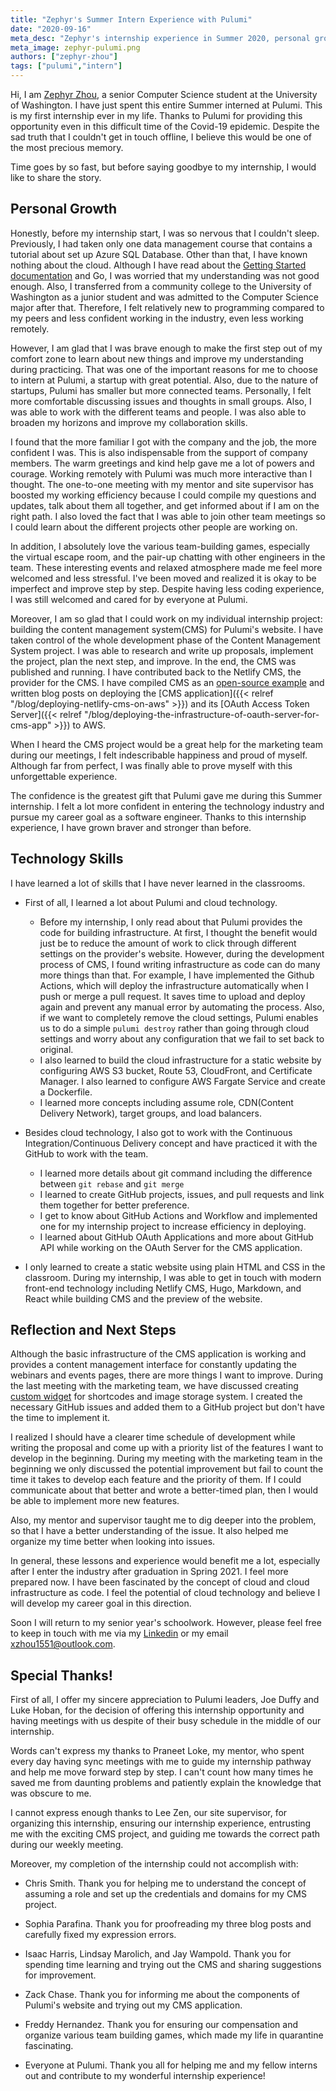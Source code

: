 ```yaml
---
title: "Zephyr's Summer Intern Experience with Pulumi"
date: "2020-09-16"
meta_desc: "Zephyr's internship experience in Summer 2020, personal growth, skills learned and reflection"
meta_image: zephyr-pulumi.png
authors: ["zephyr-zhou"]
tags: ["pulumi","intern"]
---
```


Hi, I am [Zephyr Zhou](https://www.linkedin.com/in/zephyr-zhou-a17741196/), a senior Computer Science student at the University of Washington. I have just spent this entire Summer interned at Pulumi. This is my first internship ever in my life. Thanks to Pulumi for providing this opportunity even in this difficult time of the Covid-19 epidemic. Despite the sad truth that I couldn't get in touch offline, I believe this would be one of the most precious memory.

Time goes by so fast, but before saying goodbye to my internship, I would like to share the story.

<!--more-->

## Personal Growth

Honestly, before my internship start, I was so nervous that I couldn't sleep. Previously, I had taken only one data management course that contains a tutorial about set up Azure SQL Database. Other than that, I have known nothing about the cloud. Although I have read about the [Getting Started documentation](https://www.pulumi.com/docs/get-started/aws/) and Go, I was worried that my understanding was not good enough. Also, I transferred from a community college to the University of Washington as a junior student and was admitted to the Computer Science major after that. Therefore, I felt relatively new to programming compared to my peers and less confident working in the industry, even less working remotely.

However, I am glad that I was brave enough to make the first step out of my comfort zone to learn about new things and improve my understanding during practicing. That was one of the important reasons for me to choose to intern at Pulumi, a startup with great potential. Also, due to the nature of startups, Pulumi has smaller but more connected teams. Personally, I felt more comfortable discussing issues and thoughts in small groups. Also, I was able to work with the different teams and people. I was also able to broaden my horizons and improve my collaboration skills.

I found that the more familiar I got with the company and the job, the more confident I was. This is also indispensable from the support of company members. The warm greetings and kind help gave me a lot of powers and courage. Working remotely with Pulumi was much more interactive than I thought. The one-to-one meeting with my mentor and site supervisor has boosted my working efficiency because I could compile my questions and updates, talk about them all together, and get informed about if I am on the right path. I also loved the fact that I was able to join other team meetings so I could learn about the different projects other people are working on.

In addition, I absolutely love the various team-building games, especially the virtual escape room, and the pair-up chatting with other engineers in the team. These interesting events and relaxed atmosphere made me feel more welcomed and less stressful. I've been moved and realized it is okay to be imperfect and improve step by step. Despite having less coding experience, I was still welcomed and cared for by everyone at Pulumi.

Moreover, I am so glad that I could work on my individual internship project: building the content management system(CMS) for Pulumi's website. I have taken control of the whole development phase of the Content Management System project. I was able to research and write up proposals, implement the project, plan the next step, and improve. In the end, the CMS was published and running. I have contributed back to the Netlify CMS, the provider for the CMS. I have compiled CMS as an [open-source example](https://github.com/pulumi/examples/tree/master/aws-ts-netlify-cms-and-oauth) and written blog posts on deploying the [CMS application]({{< relref "/blog/deploying-netlify-cms-on-aws" >}}) and its [OAuth Access Token Server]({{< relref "/blog/deploying-the-infrastructure-of-oauth-server-for-cms-app" >}}) to AWS.

When I heard the CMS project would be a great help for the marketing team during our meetings, I felt indescribable happiness and proud of myself. Although far from perfect, I was finally able to prove myself with this unforgettable experience.

The confidence is the greatest gift that Pulumi gave me during this Summer internship. I felt a lot more confident in entering the technology industry and pursue my career goal as a software engineer. Thanks to this internship experience, I have grown braver and stronger than before.

## Technology Skills

I have learned a lot of skills that I have never learned in the classrooms.

- First of all, I learned a lot about Pulumi and cloud technology.
  - Before my internship, I only read about that Pulumi provides the code for building infrastructure. At first, I thought the benefit would just be to reduce the amount of work to click through different settings on the provider's website. However, during the development process of CMS, I found writing infrastructure as code can do many more things than that. For example, I have implemented the Github Actions, which will deploy the infrastructure automatically when I push or merge a pull request. It saves time to upload and deploy again and prevent any manual error by automating the process. Also, if we want to completely remove the cloud settings, Pulumi enables us to do a simple `pulumi destroy` rather than going through cloud settings and worry about any configuration that we fail to set back to original.
  - I also learned to build the cloud infrastructure for a static website by configuring AWS S3 bucket, Route 53, CloudFront, and Certificate Manager. I also learned to configure AWS Fargate Service and create a Dockerfile.
  - I learned more concepts including assume role, CDN(Content Delivery Network), target groups, and load balancers.

- Besides cloud technology, I also got to work with the Continuous Integration/Continuous Delivery concept and have practiced it with the GitHub to work with the team.
  - I learned more details about git command including the difference between `git rebase` and `git merge`
  - I learned to create GitHub projects, issues, and pull requests and link them together for better preference.
  - I get to know about GitHub Actions and Workflow and implemented one for my internship project to increase efficiency in deploying.
  - I learned about GitHub OAuth Applications and more about GitHub API while working on the OAuth Server for the CMS application.

- I only learned to create a static website using plain HTML and CSS in the classroom. During my internship, I was able to get in touch with modern front-end technology including Netlify CMS, Hugo, Markdown, and React while building CMS and the preview of the website.

## Reflection and Next Steps

Although the basic infrastructure of the CMS application is working and provides a content management interface for constantly updating the webinars and events pages, there are more things I want to improve. During the last meeting with the marketing team, we have discussed creating [custom widget](https://www.netlifycms.org/docs/custom-widgets/#header) for shortcodes and image storage system. I created the necessary GitHub issues and added them to a GitHub project but don't have the time to implement it.

I realized I should have a clearer time schedule of development while writing the proposal and come up with a priority list of the features I want to develop in the beginning. During my meeting with the marketing team in the beginning we only discussed the potential improvement but fail to count the time it takes to develop each feature and the priority of them. If I could communicate about that better and wrote a better-timed plan, then I would be able to implement more new features.

Also, my mentor and supervisor taught me to dig deeper into the problem, so that I have a better understanding of the issue. It also helped me organize my time better when looking into issues.

In general, these lessons and experience would benefit me a lot, especially after I enter the industry after graduation in Spring 2021. I feel more prepared now. I have been fascinated by the concept of cloud and cloud infrastructure as code. I feel the potential of cloud technology and believe I will develop my career goal in this direction.

Soon I will return to my senior year's schoolwork. However, please feel free to keep in touch with me via my [Linkedin](https://www.linkedin.com/in/zephyr-zhou-a17741196/) or my email <xzhou1551@outlook.com>.

## Special Thanks!

First of all, I offer my sincere appreciation to Pulumi leaders, Joe Duffy and Luke Hoban, for the decision of offering this internship opportunity and having meetings with us despite of their busy schedule in the middle of our internship.

Words can't express my thanks to Praneet Loke, my mentor, who spent every day having sync meetings with me to guide my internship pathway and help me move forward step by step. I can't count how many times he saved me from daunting problems and patiently explain the knowledge that was obscure to me.

I cannot express enough thanks to Lee Zen, our site supervisor, for organizing this internship, ensuring our internship experience, entrusting me with the exciting CMS project, and guiding me towards the correct path during our weekly meeting.

Moreover, my completion of the internship could not accomplish with:

- Chris Smith. Thank you for helping me to understand the concept of assuming a role and set up the credentials and domains for my CMS project.

- Sophia Parafina. Thank you for proofreading my three blog posts and carefully fixed my expression errors.

- Isaac Harris, Lindsay Marolich, and Jay Wampold. Thank you for spending time learning and trying out the CMS and sharing suggestions for improvement.

- Zack Chase. Thank you for informing me about the components of Pulumi's website and trying out my CMS application.

- Freddy Hernandez. Thank you for ensuring our compensation and organize various team building games, which made my life in quarantine fascinating.

- Everyone at Pulumi. Thank you all for helping me and my fellow interns out and contribute to my wonderful internship experience!
